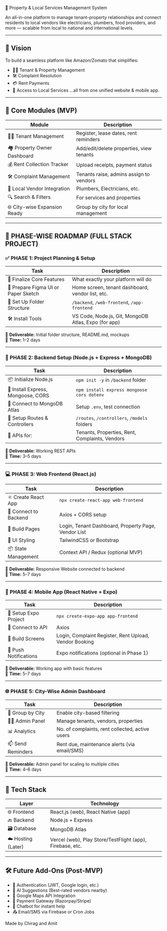 🏡 Property & Local Services Management System

An all-in-one platform to manage tenant-property relationships and connect residents to local vendors like electricians, plumbers, food providers, and more — scalable from local to national and international levels.

---

## 🌟 Vision

To build a seamless platform like Amazon/Zomato that simplifies:
- 🧑‍💼 Tenant & Property Management
- 🛠️ Complaint Resolution
- 💳 Rent Payments
- 🔧 Access to Local Services
…all from one unified website & mobile app.

---

## 🧩 Core Modules (MVP)

| Module | Description |
|--------|-------------|
| 🧑‍💼 Tenant Management | Register, lease dates, rent reminders |
| 🏘 Property Owner Dashboard | Add/edit/delete properties, view tenants |
| 💰 Rent Collection Tracker | Upload receipts, payment status |
| 🛠 Complaint Management | Tenants raise, admins assign to vendors |
| 🧰 Local Vendor Integration | Plumbers, Electricians, etc. |
| 🔍 Search & Filters | For services and properties |
| 🌐 City-wise Expansion Ready | Group by city for local management |

---

## 📅 PHASE-WISE ROADMAP (FULL STACK PROJECT)

### ✅ PHASE 1: Project Planning & Setup

| Task | Description |
|------|-------------|
| 🧠 Finalize Core Features | What exactly your platform will do |
| 📝 Prepare Figma UI or Paper Sketch | Home screen, tenant dashboard, vendor list, etc. |
| 📁 Set Up Folder Structure | `/backend`, `/web-frontend`, `/app-frontend` |
| 🛠 Install Tools | VS Code, Node.js, Git, MongoDB Atlas, Expo (for app) |

🔹 **Deliverable:** Initial folder structure, README.md, mockups  
🔹 **Time:** 1–2 days

---

### 🚧 PHASE 2: Backend Setup (Node.js + Express + MongoDB)

| Task | Description |
|------|-------------|
| 📦 Initialize Node.js | `npm init -y` in `/backend` folder |
| 🔧 Install Express, Mongoose, CORS | `npm install express mongoose cors dotenv` |
| 🌿 Connect to MongoDB Atlas | Setup `.env`, test connection |
| 🔐 Setup Routes & Controllers | `/routes`, `/controllers`, `/models` folders |
| 🔁 APIs for: | Tenants, Properties, Rent, Complaints, Vendors |

🔹 **Deliverable:** Working REST APIs  
🔹 **Time:** 3–5 days

---

### 💻 PHASE 3: Web Frontend (React.js)

| Task | Description |
|------|-------------|
| ⚛️ Create React App | `npx create-react-app web-frontend` |
| 🔗 Connect to Backend | Axios + CORS setup |
| 🧭 Build Pages | Login, Tenant Dashboard, Property Page, Vendor List |
| 🎨 UI Styling | TailwindCSS or Bootstrap |
| 📦 State Management | Context API / Redux (optional MVP)

🔹 **Deliverable:** Responsive Website connected to backend  
🔹 **Time:** 5–7 days

---

### 📱 PHASE 4: Mobile App (React Native + Expo)

| Task | Description |
|------|-------------|
| 🚀 Setup Expo Project | `npx create-expo-app app-frontend` |
| 🔗 Connect to API | Axios |
| 📲 Build Screens | Login, Complaint Register, Rent Upload, Vendor Booking |
| 🔔 Push Notifications | Expo notifications (optional in Phase 1) |

🔹 **Deliverable:** Working app with basic features  
🔹 **Time:** 5–7 days

---

### 🌐 PHASE 5: City-Wise Admin Dashboard

| Task | Description |
|------|-------------|
| 📍 Group by City | Enable city-based filtering |
| 🧑‍💻 Admin Panel | Manage tenants, vendors, properties |
| 📊 Analytics | No. of complaints, rent collected, active users |
| 📫 Send Reminders | Rent due, maintenance alerts (via email/SMS) |

🔹 **Deliverable:** Admin panel for scaling to multiple cities  
🔹 **Time:** 4–6 days

---

## 🔧 Tech Stack

| Layer | Technology |
|-------|------------|
| 🌐 Frontend | React.js (web), React Native (app) |
| 🔙 Backend | Node.js + Express |
| 🗃️ Database | MongoDB Atlas |
| ☁️ Hosting (Later) | Vercel (web), Play Store/TestFlight (app), Firebase, etc. |

---

## 🛠 Future Add-Ons (Post-MVP)

- 🔐 Authentication (JWT, Google login, etc.)
- 🤖 AI Suggestions (Best-rated vendors nearby)
- 📍 Google Maps API Integration
- 🧾 Payment Gateway (Razorpay/Stripe)
- 🧠 Chatbot for instant help
- 📤 Email/SMS via Firebase or Cron Jobs

Made by Chirag and  Amit 

